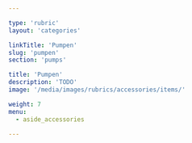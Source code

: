 ```yaml
---

type: 'rubric'
layout: 'categories'

linkTitle: 'Pumpen'
slug: 'pumpen'
section: 'pumps'

title: 'Pumpen'
description: 'TODO'
image: '/media/images/rubrics/accessories/items/'

weight: 7
menu:
  - aside_accessories  

---
```

